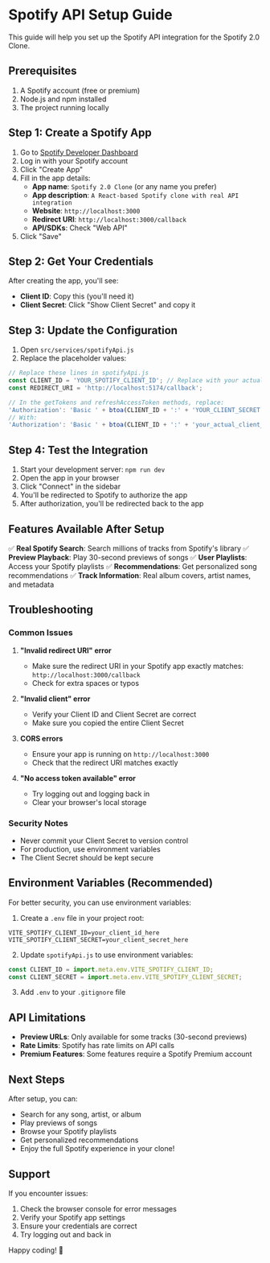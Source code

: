 # Spotify API Setup Guide

This guide will help you set up the Spotify API integration for the Spotify 2.0 Clone.

## Prerequisites

1. A Spotify account (free or premium)
2. Node.js and npm installed
3. The project running locally

## Step 1: Create a Spotify App

1. Go to [Spotify Developer Dashboard](https://developer.spotify.com/dashboard)
2. Log in with your Spotify account
3. Click "Create App"
4. Fill in the app details:
   - **App name**: `Spotify 2.0 Clone` (or any name you prefer)
   - **App description**: `A React-based Spotify clone with real API integration`
   - **Website**: `http://localhost:3000`
   - **Redirect URI**: `http://localhost:3000/callback`
   - **API/SDKs**: Check "Web API"
5. Click "Save"

## Step 2: Get Your Credentials

After creating the app, you'll see:
- **Client ID**: Copy this (you'll need it)
- **Client Secret**: Click "Show Client Secret" and copy it

## Step 3: Update the Configuration

1. Open `src/services/spotifyApi.js`
2. Replace the placeholder values:

```javascript
// Replace these lines in spotifyApi.js
const CLIENT_ID = 'YOUR_SPOTIFY_CLIENT_ID'; // Replace with your actual Client ID
const REDIRECT_URI = 'http://localhost:5174/callback';

// In the getTokens and refreshAccessToken methods, replace:
'Authorization': 'Basic ' + btoa(CLIENT_ID + ':' + 'YOUR_CLIENT_SECRET')
// With:
'Authorization': 'Basic ' + btoa(CLIENT_ID + ':' + 'your_actual_client_secret')
```

## Step 4: Test the Integration

1. Start your development server: `npm run dev`
2. Open the app in your browser
3. Click "Connect" in the sidebar
4. You'll be redirected to Spotify to authorize the app
5. After authorization, you'll be redirected back to the app

## Features Available After Setup

✅ **Real Spotify Search**: Search millions of tracks from Spotify's library
✅ **Preview Playback**: Play 30-second previews of songs
✅ **User Playlists**: Access your Spotify playlists
✅ **Recommendations**: Get personalized song recommendations
✅ **Track Information**: Real album covers, artist names, and metadata

## Troubleshooting

### Common Issues

1. **"Invalid redirect URI" error**
   - Make sure the redirect URI in your Spotify app exactly matches: `http://localhost:3000/callback`
   - Check for extra spaces or typos

2. **"Invalid client" error**
   - Verify your Client ID and Client Secret are correct
   - Make sure you copied the entire Client Secret

3. **CORS errors**
   - Ensure your app is running on `http://localhost:3000`
   - Check that the redirect URI matches exactly

4. **"No access token available" error**
   - Try logging out and logging back in
   - Clear your browser's local storage

### Security Notes

- Never commit your Client Secret to version control
- For production, use environment variables
- The Client Secret should be kept secure

## Environment Variables (Recommended)

For better security, you can use environment variables:

1. Create a `.env` file in your project root:
```
VITE_SPOTIFY_CLIENT_ID=your_client_id_here
VITE_SPOTIFY_CLIENT_SECRET=your_client_secret_here
```

2. Update `spotifyApi.js` to use environment variables:
```javascript
const CLIENT_ID = import.meta.env.VITE_SPOTIFY_CLIENT_ID;
const CLIENT_SECRET = import.meta.env.VITE_SPOTIFY_CLIENT_SECRET;
```

3. Add `.env` to your `.gitignore` file

## API Limitations

- **Preview URLs**: Only available for some tracks (30-second previews)
- **Rate Limits**: Spotify has rate limits on API calls
- **Premium Features**: Some features require a Spotify Premium account

## Next Steps

After setup, you can:
- Search for any song, artist, or album
- Play previews of songs
- Browse your Spotify playlists
- Get personalized recommendations
- Enjoy the full Spotify experience in your clone!

## Support

If you encounter issues:
1. Check the browser console for error messages
2. Verify your Spotify app settings
3. Ensure your credentials are correct
4. Try logging out and back in

Happy coding! 🎵 